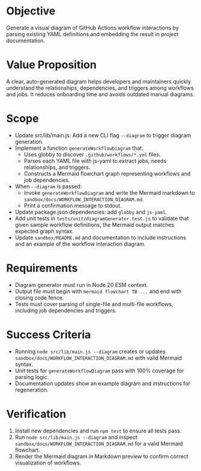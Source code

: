 # Objective
Generate a visual diagram of GitHub Actions workflow interactions by parsing existing YAML definitions and embedding the result in project documentation.

# Value Proposition
A clear, auto-generated diagram helps developers and maintainers quickly understand the relationships, dependencies, and triggers among workflows and jobs. It reduces onboarding time and avoids outdated manual diagrams.

# Scope
- Update src/lib/main.js: Add a new CLI flag `--diagram` to trigger diagram generation.
- Implement a function `generateWorkflowDiagram` that:
  - Uses globby to discover `.github/workflows/*.yml` files.
  - Parses each YAML file with js-yaml to extract jobs, needs relationships, and triggers.
  - Constructs a Mermaid flowchart graph representing workflows and job dependencies.
- When `--diagram` is passed:
  - Invoke `generateWorkflowDiagram` and write the Mermaid markdown to `sandbox/docs/WORKFLOW_INTERACTION_DIAGRAM.md`.
  - Print a confirmation message to stdout.
- Update package.json dependencies: add `globby` and `js-yaml`.
- Add unit tests in `tests/unit/diagramGenerator.test.js` to validate that given sample workflow definitions, the Mermaid output matches expected graph syntax.
- Update `sandbox/README.md` and documentation to include instructions and an example of the workflow interaction diagram.

# Requirements
- Diagram generator must run in Node 20 ESM context.
- Output file must begin with ```mermaid
flowchart TB
...``` and end with closing code fence.
- Tests must cover parsing of single-file and multi-file workflows, including job dependencies and triggers.

# Success Criteria
- Running `node src/lib/main.js --diagram` creates or updates `sandbox/docs/WORKFLOW_INTERACTION_DIAGRAM.md` with valid Mermaid syntax.
- Unit tests for `generateWorkflowDiagram` pass with 100% coverage for parsing logic.
- Documentation updates show an example diagram and instructions for regeneration.

# Verification
1. Install new dependencies and run `npm test` to ensure all tests pass.
2. Run `node src/lib/main.js --diagram` and inspect `sandbox/docs/WORKFLOW_INTERACTION_DIAGRAM.md` for a valid Mermaid flowchart.
3. Render the Mermaid diagram in Markdown preview to confirm correct visualization of workflows.